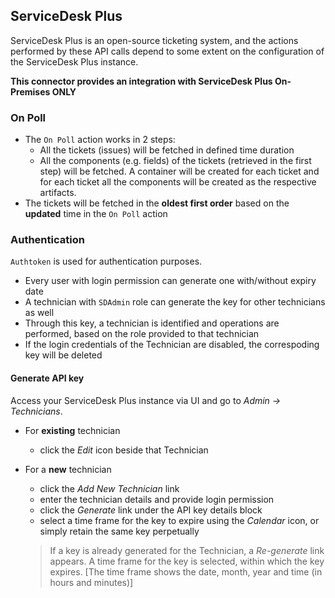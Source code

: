 ## ServiceDesk Plus

ServiceDesk Plus is an open-source ticketing system, and the actions performed by these API calls depend to
some extent on the configuration of the ServiceDesk Plus instance.

**This connector provides an integration with ServiceDesk Plus On-Premises ONLY**

### On Poll

- The `On Poll` action works in 2 steps:
  - All the tickets (issues) will be fetched in defined time duration
  - All the components (e.g. fields) of the tickets (retrieved in the first step) will be fetched. A container will be created for each ticket and for each ticket all the components will be created as the respective artifacts.
- The tickets will be fetched in the **oldest first order** based on the **updated** time in the `On Poll` action

### Authentication

`Authtoken` is used for authentication purposes.

- Every user with login permission can generate one with/without expiry date
- A technician with `SDAdmin` role can generate the key for other technicians as well
- Through this key, a technician is identified and operations are performed, based on the role provided to that technician
- If the login credentials of the Technician are disabled, the correspoding key will be deleted

#### Generate API key

Access your ServiceDesk Plus instance via UI and go to *Admin -> Technicians*.

- For **existing** technician

  - click the *Edit* icon beside that Technician

- For a **new** technician

  - click the *Add New Technician* link
  - enter the technician details and provide login permission
  - click the *Generate* link under the API key details block
  - select a time frame for the key to expire using the *Calendar* icon, or simply retain the same key perpetually

  > If a key is already generated for the Technician, a *Re-generate* link appears. A time frame for the key is selected, within which the key expires. [The time frame shows the date, month, year and time (in hours and minutes)]
